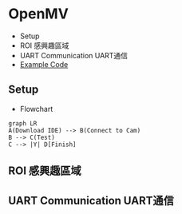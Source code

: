 # OpenMV

* Setup
* ROI 感興趣區域
* UART Communication UART通信
* [Example Code](../OpenMV/Code/README.md)


## Setup

* Flowchart
```mermaid
graph LR
A(Download IDE) --> B(Connect to Cam)
B --> C(Test)
C --> |Y| D[Finish]
```

## ROI 感興趣區域

## UART Communication UART通信